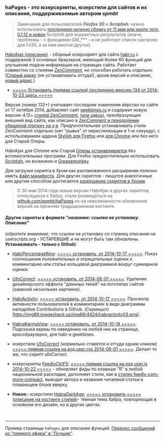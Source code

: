 ### haPages - это юзерскрипты, юзерстили для сайтов и их описания, поддерживаемые автором _spmbt_

> Замечание для пользователей ***Firefox 30*** и ***Scriptish***: нужно использовать [последнюю ночную сборку от 11 мая или около того, 0.1.12 и новее](https://github.com/scriptish/scriptish-nightlies/tags) Scriptish для корректных результатов (иначе, проблемы - с функциями GM_*** - и не работает список настроек для Fx30, а за ним многое другое).

[HabrAjax (описание)](http://spmbt.github.io/haPages/doc/habrAjax/) - сборный юзерскрипт для сайта [habr.ru](http://habrahabr.ru) с поддержкой 3 основных браузеров, имеющий более 60 функций для улучшения подачи информации на страницах сайта. Работает совместно со стилями [ZenComment](https://userstyles.org/styles/36690/), но способен работать отдельно. ([Старый адрес](http://userscripts-mirror.org/scripts/show/121690) (не устанавливать оттуда!), архив версий и описание, [новый адрес](https://greasyfork.org/scripts/1970-habrajax).)

* [===== Установить (прямая ссылка) последнюю версию 134 от 2014-10-23 здесь =====](http://spmbt.github.io/haPages/userscript/habrAjax/habrajax.user.js)

Версия (номер 132+) учитывает последние изменения вёрстки на сайте от 17 октября 2014, добавляет сайт [geektimes.ru](http://geektimes.ru) и содержит новую версию 4.12+ [стилей ZenComment](http://userstyles.org/styles/36690/), [(или здесь)](https://raw.githubusercontent.com/spmbt/haPages/gh-pages/userscript/habrAjax/zenComment.user.css), преобразующих внешний вид сайта, как описано в [ZenComment и преодоление «бешеной плитки» на χ·е](http://habrahabr.ru/post/223555/). Предпочтительнее устанавливать стили ZenComment отдельно (нет "рывка" от перестилизации в 1-ю секунду), с использованием аддона [Stylish для Firefox](https://addons.mozilla.org/ru/firefox/addon/stylish/) или [для Chrome](https://chrome.google.com/webstore/detail/stylish/fjnbnpbmkenffdnngjfgmeleoegfcffe?hl=ru) или без него для Старой Оперы.

HabrAjax для Chrome или Старой [Оперы устанавливается](http://f-lite.ru/lfp/s015.radikal.ru/i332/1010/ed/7bd2820ccbf6.png/htm) без вспомогательных программ. Для Firefox предпочтительно использовать [Scriptish](https://addons.mozilla.org/ru/firefox/addon/scriptish/versions/?page=1#version-0.1.12), но возможно и [Greasemonkey](https://addons.mozilla.org/ru/firefox/addon/greasemonkey/versions/).

Для загрузки скрипта в Хром как распакованного расширения полезно иметь [файл манифеста](https://raw.githubusercontent.com/spmbt/haPages/gh-pages/userscript/habrAjax/manifest.json). Для других скриптов - пишутся аналогичные или другим способом достигается [разрешение скриптов в Хроме](http://habrahabr.ru/post/226063/).

> С 30 мая 2014 года новые версии HabrAjax и других скриптов, относящихся к Хабру, стали размещаться на [github.com/spmbt/haPages](https://github.com/spmbt/haPages/tree/gh-pages) из-за невозможности обновления версий на прежнем традиционнном хостинге.

#### Другие скрипты в формате "*название: ссылка на установку. Описание*"
(*обратите внимание*, что ссылки на установку со страниц описания на userscripts.org - УСТАРЕВШИЕ и не могут быть там обновлены. **Устанавливать - только с Github**)

* [HabrPercentageRing](http://userscripts-mirror.org/scripts/show/129371): [===== установить, от 2014-10-17 =====](https://raw.githubusercontent.com/spmbt/haPages/gh-pages/userscript/habrpercentagering/habrpercentagering.user.js). Показ соотношения положительных и отрицательных оценок к комментарию или статье кольцевой диаграммой вокруг суммарной оценки.

* [UfoCorrect](http://userscripts-mirror.org/scripts/show/397762): [===== установить,  от 2014-06-01 =====](https://raw.githubusercontent.com/spmbt/haPages/gh-pages/userscript/ufocorrect/ufocorrect.user.js). Удаление дизайнерского эффекта "длинных теней" на логотипах сайтов (заменой нескольких картинок).

* [HabrActivity](http://userscripts-mirror.org/scripts/show/162360): [===== установить, от 2014-10-17 =====](https://raw.githubusercontent.com/spmbt/haPages/gh-pages/userscript/habractivity/habractivity.user.js). Просмотр активности пользователей в комментариях в виде диаграммы наподобие Contributions в Github. (Скриншот)[http://img89.imageshack.us/img89/4424/habractivity03.png].

* [HabraKarmaView](http://userscripts-mirror.org/scripts/show/132273.html): [===== установить, от 2014-10-18 =====](https://raw.githubusercontent.com/spmbt/haPages/gh-pages/userscript/habrakarmaview/habrakarmaview.user.js). Подсказка кармы по наведению на любой ник на странице, кроссбраузерно, для habr и geektimes.

* юзерстили [UfoCorrect](http://userstyles.org/styles/98513/ufocorrect) (нормально ставятся и оттуда одним кликом) [===== прямая ссылка на код user.css 2014-06-01 =====](https://raw.githubusercontent.com/spmbt/haPages/gh-pages/userscript/ufocorrect/ufocorrect.user.css). Делает то же, что скрипт ufoCorrect.

* юзерскрипты [FeedlyCtrlF5](https://greasyfork.org/ru/scripts/5915-feedly-partial-refresh-by-r-in-any-keyboard-layout); [===== прямая ссылка на код user.js  2014-10-22 =====](spmbt.github.io/haPages/userscript/feedlyCtrlF5/feedlyctrlf5.user.js) - обновляет фиды по клавише "R" в любой национальной раскладке, дополняет стили, как в [стилях feedly-com-more-compact](https://userstyles.org/styles/102580/feedly-com-more-compact), выводит автора и название читаемой статьи в плавающем блоке вверху.

* **Новое:**: юзерстили [HabraDarkAge](http://spmbt.github.io/haPages/doc/habrAjax/habraDarkAge.htm); [===== установить =====](http://spmbt.github.io/haPages/userscript/habrAjax/habraDarkAge.user.css) ([описание на хостинге стилей](https://userstyles.org/styles/101697/))- тёмная тема Хабра, повторяющая в основном его дизайн, но в других цветах.


<br>

---

Пример страницы `haPages` для описания функций: [Перенос сообщений из "прямого эфира" в "Лучшие"](http://spmbt.github.io/haPages/doc/habrAjax/sidebarLive2Dailybest.htm).




